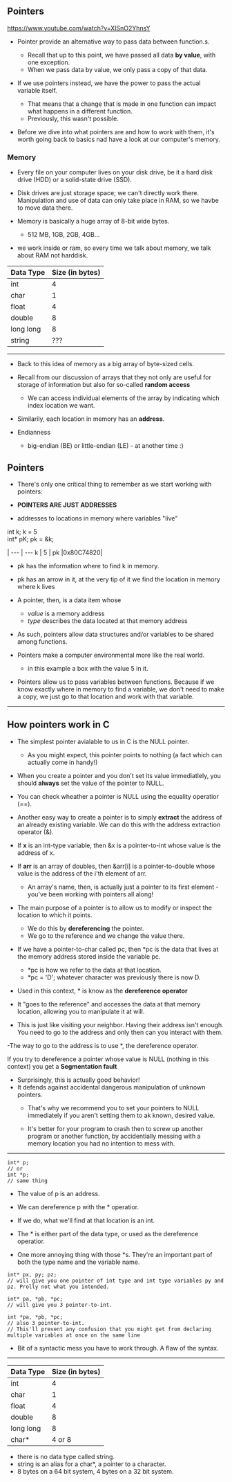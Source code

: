 ## Pointers

https://www.youtube.com/watch?v=XISnO2YhnsY

- Pointer provide an alternative way to pass data between function.s.
	- Recall that up to this point, we have passed all data **by value**,
	with one exception.
	- When we pass data by value, we only pass a copy of that data.

- If we use pointers instead, we have the power to pass the actual variable itself.
	- That means that a change that is made in one function can impact what happens in a different function.
	- Previously, this wasn't possible.

- Before we dive into what pointers are and how to work with them,
it's worth going back to basics nad have a look at our computer's memory.

### Memory
- Every file on your computer lives on your disk drive, be it a hard disk drive (HDD)
or a solid-state drive (SSD).

- Disk drives are just storage space;
we can't directly work there. 
Manipulation and use of data can only take place in RAM, so we havbe to move data there.

- Memory is basically a huge array of 8-bit wide bytes.
	- 512 MB, 1GB, 2GB, 4GB...

- we work inside or ram, so every time we talk about memory, we talk about RAM not harddisk.


Data Type | Size (in bytes)
--- | --- 
int | 4
char | 1
float | 4
double | 8
long long | 8
string | ???

---

- Back to this idea of memory as a big array of byte-sized cells.

- Recall from our discussion of arrays that they not only are useful for storage of information
but also for so-called **random access**
	- We can access individual elements of the array by indicating which index location we want.

- Similarily, each location in memory has an **address**.

- Endianness 
	- big-endian (BE) or little-endian (LE) - at another time :)

## Pointers
- There's only one critical thing to remember as we start working with pointers:

- **POINTERS ARE JUST ADDRESSES**

- addresses to locations in memory where variables "live"

int k;
k = 5	
int* pK;
pk = &k;

| --- | ---
k | 5 |
pk |0x80C74820|

- pk has the information where to find k in memory.
- pk has an arrow in it, at the very tip of it we find the location in memory where k lives

- A pointer, then, is a data item whose
	- *value* is a memory address
	- *type* describes the data located at that memory address

- As such, pointers allow data structures and/or variables to be shared among functions.

- Pointers make a computer environmental more like the real world.
	- in this example a box with the value 5 in it.

- Pointers allow us to pass variables between functions.
Because if we know exactly where in memory to find a variable,
we don't need to make a copy, we just go to that location and work with that variable.

---

## How pointers work in C
- The simplest pointer avialable to us in C is the NULL pointer.
	- As you might expect, this pointer points to nothing (a fact which can actually come in handy!)
- When you create a pointer and you don't set its value immediatlely, you should **always** set the value
of the pointer to NULL.
- You can check wheather a pointer is NULL using the equality operatior (==).

- Another easy way to create a pointer is to simply **extract** the address
of an already existing variable. We can do this with the address extraction operator (&).

- If **x** is an int-type variable, then &x is a pointer-to-int whose value is the address of x.
- If **arr** is an array of doubles, then &arr[i] is a pointer-to-double whose value is the address of the i'th element of arr.
	- An array's name, then, is actually just a pointer to its first element -
	you've been working with pointers all along!

- The main purpose of a pointer is to allow us to modify or inspect the location to which it points.
	- We do this by **dereferencing** the pointer.
	- We go to the reference and we change the value there.

- If we have a pointer-to-char called pc, then *pc is the data that lives at the memory address stored 
inside the variable pc.
	- *pc is how we refer to the data at that location.
	- *pc = 'D'; whatever character was previously there is now D.

- Used in this context, * is know as the **dereference operator**
- It "goes to the reference" and accesses the data at that memory location,
allowing you to manipulate it at will.
- This is just like visiting your neighbor.
Having their address isn't enough. You need to go to the address and only then can
you interact with them.

-The way to go to the address is to use *, the dereference operator.

If you try to dereference a pointer whose value is NULL (nothing in this context)
you get a **Segmentation fault**

- Surprisingly, this is actually good behavior!
- It defends against accidental dangerous manipulation of unknown pointers.
	- That's why we recommend you to set your pointers to NULL
	immediately if you aren't setting them to ak known, desired value.

	- It's better for your program to crash then to screw up another program or another function, by accidentially messing with 
	a memory location you had no intention to mess with.

---

```
int* p;
// or
int *p; 
// same thing
```

- The value of p is an address.
- We can dereference p with the * operatior.
- If we do, what we'll find at that location is an int.

- The * is either part of the data type, or used as the dereference operatior.

- One more annoying thing with those *s. They're an important part of both the type name
and the variable name.

```
int* px, py; pz;
// will give you one pointer of int type and int type variables py and pz. Prolly not what you intended.

int* pa, *pb, *pc;
// will give you 3 pointer-to-int.

int *pa, *pb, *pc;
// also 3 pointer-to-int.
// This'll prevent any confusion that you might get from declaring multiple variables at once on the same line
```

- Bit of a syntactic mess you have to work through. A flaw of the syntax.

---

Data Type | Size (in bytes)
--- | --- 
int | 4
char | 1
float | 4
double | 8
long long | 8
char* | 4 or 8

- there is no data type called string.
- string is an alias for a char*, a pointer to a character.
- 8 bytes on a 64 bit system, 4 bytes on a 32 bit system.